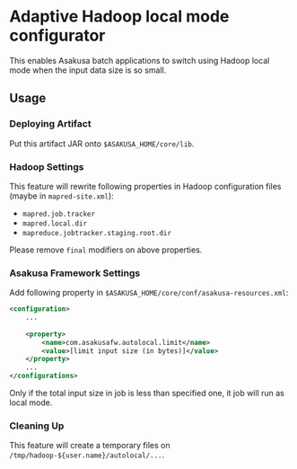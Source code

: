 # Adaptive Hadoop local mode configurator

This enables Asakusa batch applications to switch using Hadoop local mode when the input data size is so small.

## Usage

### Deploying Artifact
Put this artifact JAR onto `$ASAKUSA_HOME/core/lib`. 

### Hadoop Settings
This feature will rewrite following properties in Hadoop configuration files (maybe in `mapred-site.xml`):
* `mapred.job.tracker`
* `mapred.local.dir`
* `mapreduce.jobtracker.staging.root.dir`

Please remove `final` modifiers on above properties.

### Asakusa Framework Settings
Add following property in `$ASAKUSA_HOME/core/conf/asakusa-resources.xml`:

```xml
<configuration>
    ...
    
    <property>
        <name>com.asakusafw.autolocal.limit</name>
        <value>[limit input size (in bytes)]</value>
    </property>
    ...
</configurations>
```

Only if the total input size in job is less than specified one, it job will run as local mode.

### Cleaning Up
This feature will create a temporary files on `/tmp/hadoop-${user.name}/autolocal/...`.

